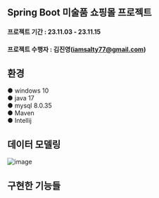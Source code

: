 ## Spring Boot 미술품 쇼핑몰 프로젝트
#### 프로젝트 기간 : 23.11.03 - 23.11.15
#### 프로젝트 수행자 : 김진영(iamsalty77@gmail.com)

## 환경
● windows 10<br>
● java 17<br>
● mysql 8.0.35<br>
● Maven<br>
● Intellij

## 데이터 모델링
![image](https://github.com/iamsalty77/shop/assets/135121777/4d448d8b-945c-4c9b-b2a2-61e77393b978)

## 구현한 기능들
